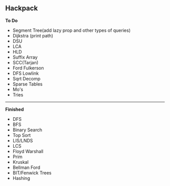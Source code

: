 ## Hackpack

**To Do**
- Segment Tree(add lazy prop and other types of queries)
- Dijkstra (print path)
- DSU
- LCA
- HLD
- Suffix Array
- SCC(Tarjan)
- Ford Fulkerson
- DFS Lowlink
- Sqrt Decomp
- Sparse Tables
- Mo's
- Tries

---

**Finished**
- DFS
- BFS
- Binary Search
- Top Sort
- LIS/LNDS
- LCS
- Floyd Warshall
- Prim
- Kruskal
- Bellman Ford
- BIT/Fenwick Trees
- Hashing
